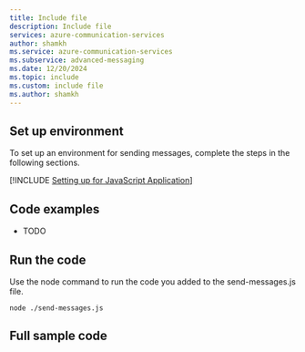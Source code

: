 ```yaml
---
title: Include file
description: Include file
services: azure-communication-services
author: shamkh
ms.service: azure-communication-services
ms.subservice: advanced-messaging
ms.date: 12/20/2024
ms.topic: include
ms.custom: include file
ms.author: shamkh
---
```


## Set up environment

To set up an environment for sending messages, complete the steps in the following sections.

[!INCLUDE [Setting up for JavaScript Application](../javascript-application-setup.md)]

## Code examples

- TODO

## Run the code
Use the node command to run the code you added to the send-messages.js file.

```console
node ./send-messages.js
```

## Full sample code
